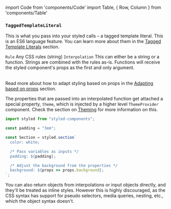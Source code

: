 
import Code from 'components/Code'
import Table, { Row, Column } from 'components/Table'

### `TaggedTemplateLiteral`

This is what you pass into your styled calls – a tagged template literal.
This is an ES6 language feature. You can learn more about them in the
[Tagged Template Literals](/docs/advanced#tagged-template-literals) section.

<Table head={['Inputs', 'Description']}>
  <Row>
    <Column>
      <Code>Rule</Code>
    </Column>
    <Column>Any CSS rules (string)</Column>
  </Row>
  <Row>
    <Column>
      <Code>Interpolation</Code>
    </Column>
    <Column>
      This can either be a string or a function. Strings are combined with
      the rules as-is. Functions will receive the styled component's props
      as the first and only argument.
    </Column>
  </Row>
</Table>

Read more about how to adapt styling based on props in the
[Adapting based on props](/docs/basics#adapting-based-on-props) section.

The properties that are passed into an interpolated function get attached a special
property, `theme`, which is injected by a higher level `ThemeProvider` component.
Check the section on [Theming](/docs/advanced#theming) for more information on this.

```jsx
import styled from "styled-components";

const padding = "3em";

const Section = styled.section`
  color: white;

  /* Pass variables as inputs */
  padding: ${padding};

  /* Adjust the background from the properties */
  background: ${props => props.background};
`;
```

You can also return objects from interpolations or input objects directly, and they'll be
treated as inline styles. However this is highly discouraged, as the CSS syntax has support
for pseudo selectors, media queries, nesting, etc., which the object syntax doesn't.
